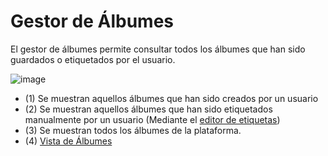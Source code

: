 # Gestor de Álbumes

El gestor de álbumes permite consultar todos los álbumes que han sido guardados o etiquetados por el usuario.

![image](https://user-images.githubusercontent.com/10118909/176485139-05a82d0e-8254-4554-9d49-8783f659f012.png)
- (1) Se muestran aquellos álbumes que han sido creados por un usuario
- (2) Se muestran aquellos álbumes que han sido etiquetados manualmente por un usuario (Mediante el [editor de etiquetas](./views/albumView.md#gestor-de-etiquetas))
- (3) Se muestran todos los álbumes de la plataforma.
- (4) [Vista de Álbumes](./views/albumView.md)
